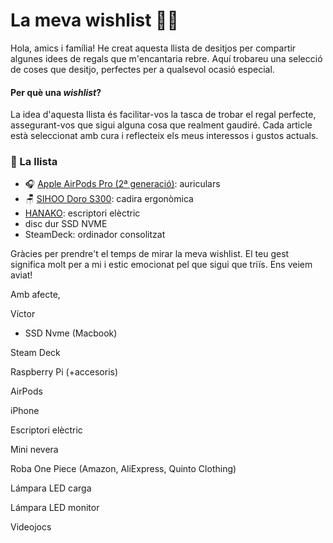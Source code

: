# La meva wishlist 📝🎁
Hola, amics i família!
He creat aquesta llista de desitjos per compartir algunes idees de regals que m'encantaria rebre. Aquí trobareu una selecció de coses que desitjo, perfectes per a qualsevol ocasió especial.

#### Per què una *wishlist*?
La idea d'aquesta llista és facilitar-vos la tasca de trobar el regal perfecte, assegurant-vos que sigui alguna cosa que realment gaudiré. Cada article està seleccionat amb cura i reflecteix els meus interessos i gustos actuals.

### 📝 La llista
- 🎧 [Apple AirPods Pro (2ª generació)](https://amzn.eu/d/51HVK3K): auriculars
- 🪑 [SIHOO Doro S300](https://amzn.eu/d/5srwXK9): cadira ergonòmica
- [HANAKO](https://amzn.eu/d/dVQpv8S): escriptori elèctric
- disc dur SSD NVME
- SteamDeck: ordinador consolitzat

Gràcies per prendre't el temps de mirar la meva wishlist. El teu gest significa molt per a mi i estic emocionat pel que sigui que triïs. Ens veiem aviat!

Amb afecte,

Víctor

- SSD Nvme (Macbook)

Steam Deck

Raspberry Pi (+accesoris)

AirPods

iPhone

Escriptori elèctric

Mini nevera

Roba One Piece (Amazon, AliExpress, Quinto Clothing)

Lámpara LED carga

Lámpara LED monitor

Videojocs
